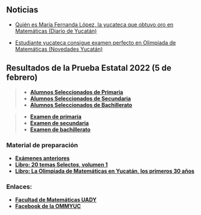 ## Noticias

* [Quién es María Fernanda López, la yucateca que obtuvo oro en Matemáticas (Diario de Yucatán)](https://www.yucatan.com.mx/merida/2022/2/10/quien-es-maria-fernanda-lopez-la-yucateca-que-obtuvo-oro-en-matematicas-295976.html)

* [Estudiante yucateca consigue examen perfecto en Olimpiada de Matemáticas (Novedades Yucatán)](https://sipse.com/novedades-yucatan/estudiante-yucateca-consigue-examen-perfecto-en-olimpiada-de-matematicas-418299.html)  

## Resultados de la Prueba Estatal 2022 (5 de febrero)

> * **[Alumnos Seleccionados de Primaria](pdf/2022/2022-PRIMARIA-PDF.pdf)**
> * **[Alumnos Seleccionados de Secundaria](pdf/2022/2022-SECUNDARIA-PDF.pdf)**
> * **[Alumnos Seleccionados de Bachillerato](pdf/2022/2022-BACHILLERATO-PDF.pdf)**


> * **[Examen de primaria](http://ommyuc.org/2022-primaria)**
> * **[Examen de secundaria](http://ommyuc.org/2022-secundaria)**
> * **[Examen de bachillerato](http://ommyuc.org/2022-bachillerato)**


### Material de preparación

* **[Exámenes anteriores](https://intranet.matematicas.uady.mx/omm/problemarios)**
* **[Libro: 20 temas Selectos, volumen 1](https://libreria.uady.mx/products/veinte-temas-selectos-de-matematicas-en-educacion-basica-volumen-i?_pos=2&_sid=377d6fe44&_ss=r)**
* **[Libro: La Olimpiada de Matemáticas en Yucatán, los primeros 30 años](https://libreria.uady.mx/products/la-olimpiada-mexicana-de-matematicas-en-yucatan?_pos=1&_sid=02a776b67&_ss=r)**


### Enlaces:

* **[Facultad de Matemáticas UADY](https://intranet.matematicas.uady.mx/omm/)**
* **[Facebook de la OMMYUC](https://www.facebook.com/OMMYucatan)**
